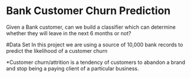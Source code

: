 # Bank Customer Churn Prediction
 Given a Bank customer, can we build a classifier which can determine whether they will leave in the next 6 months or not?

#Data Set
In this project we are using a source of 10,000 bank records to predict the likelihood of a customer churn

*Customer churn/attrition is a tendency of customers to abandon a brand and stop being a paying client of a particular business. 
